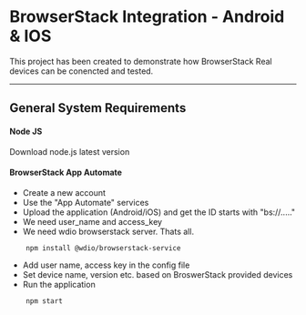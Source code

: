 
# BrowserStack Integration - Android & IOS

This project has been created to demonstrate how BrowserStack Real devices can be conencted and tested.
- - - 
## General System Requirements

#### Node JS
Download node.js latest version

#### BrowserStack App Automate 

* Create a new account
* Use the "App Automate" services
* Upload the application (Android/iOS) and get the ID starts with "bs://....."
* We need user_name and access_key
* We need wdio browserstack server. Thats all.

``` 
    npm install @wdio/browserstack-service
```
* Add user name, access key in the config file
* Set device name, version etc. based on BroswerStack provided devices
* Run the application 
``` 
    npm start
```
